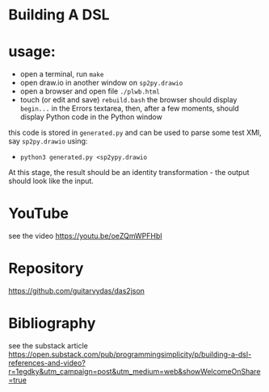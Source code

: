 # Building A DSL
# usage: 
- open a terminal, run `make`
- open draw.io in another window on `sp2py.drawio`
- open a browser and open file `./plwb.html`
- touch (or edit and save) `rebuild.bash`
the browser should display `begin...` in the Errors textarea, then, after a few moments, should display Python code in the Python window 

this code is stored in `generated.py` and can be used to parse some test XMl, say `sp2py.drawio` using:
- `python3 generated.py <sp2ypy.drawio`

At this stage, the result should be an identity transformation - the output should look like the input.

# YouTube
see the video https://youtu.be/oeZQmWPFHbI

# Repository

https://github.com/guitarvydas/das2json

# Bibliography

see the substack article https://open.substack.com/pub/programmingsimplicity/p/building-a-dsl-references-and-video?r=1egdky&utm_campaign=post&utm_medium=web&showWelcomeOnShare=true
